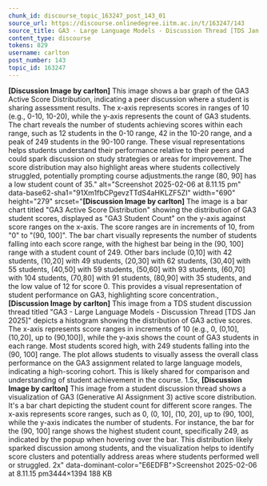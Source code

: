 ```yaml
---
chunk_id: discourse_topic_163247_post_143_01
source_url: https://discourse.onlinedegree.iitm.ac.in/t/163247/143
source_title: GA3 - Large Language Models - Discussion Thread [TDS Jan 2025]
content_type: discourse
tokens: 829
username: carlton
post_number: 143
topic_id: 163247
---
```


**[Discussion Image by carlton]** This image shows a bar graph of the GA3 Active Score Distribution, indicating a peer discussion where a student is sharing assessment results. The x-axis represents scores in ranges of 10 (e.g., 0-10, 10-20), while the y-axis represents the count of GA3 students. The chart reveals the number of students achieving scores within each range, such as 12 students in the 0-10 range, 42 in the 10-20 range, and a peak of 249 students in the 90-100 range. These visual representations helps students understand their performance relative to their peers and could spark discussion on study strategies or areas for improvement. The score distribution may also highlight areas where students collectively struggled, potentially prompting course adjustments.the range (80, 90] has a low student count of 35." alt="Screenshot 2025-02-06 at 8.11.15 pm" data-base62-sha1="91Xm1fbCPgevzTTdS4aHKLZF5ZI" width="690" height="279" srcset="**[Discussion Image by carlton]** The image is a bar chart titled "GA3 Active Score Distribution" showing the distribution of GA3 student scores, displayed as "GA3 Student Count" on the y-axis against score ranges on the x-axis. The score ranges are in increments of 10, from "0" to "(90, 100]". The bar chart visually represents the number of students falling into each score range, with the highest bar being in the (90, 100] range with a student count of 249. Other bars include (0,10] with 42 students, (10,20] with 49 students, (20,30] with 62 students, (30,40] with 55 students, (40,50] with 59 students, (50,60] with 93 students, (60,70] with 104 students, (70,80] with 91 students, (80,90] with 35 students, and the low value of 12 for score 0. This provides a visual representation of student performance on GA3, highlighting score concentration., **[Discussion Image by carlton]** This image from a TDS student discussion thread titled "GA3 - Large Language Models - Discussion Thread [TDS Jan 2025]" depicts a histogram showing the distribution of GA3 active scores. The x-axis represents score ranges in increments of 10 (e.g., 0, (0,10], (10,20], up to (90,100]), while the y-axis shows the count of GA3 students in each range. Most students scored high, with 249 students falling into the (90, 100] range. The plot allows students to visually assess the overall class performance on the GA3 assignment related to large language models, indicating a high-scoring cohort. This is likely shared for comparison and understanding of student achievement in the course. 1.5x, **[Discussion Image by carlton]** This image from a student discussion thread shows a visualization of GA3 (Generative AI Assignment 3) active score distribution. It's a bar chart depicting the student count for different score ranges. The x-axis represents score ranges, such as 0, (0, 10], (10, 20], up to (90, 100], while the y-axis indicates the number of students. For instance, the bar for the (90, 100] range shows the highest student count, specifically 249, as indicated by the popup when hovering over the bar. This distribution likely sparked discussion among students, and the visualization helps to identify score clusters and potentially address areas where students performed well or struggled. 2x" data-dominant-color="E6EDFB">Screenshot 2025-02-06 at 8.11.15 pm3444×1394 188 KB
